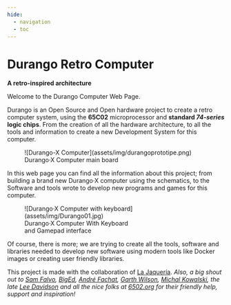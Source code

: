 ```yaml
---
hide:
  - navigation
  - toc
---
```


# Durango Retro Computer

**A retro-inspired architecture**

Welcome to the Durango Computer Web Page.

Durango is an Open Source and Open hardware project to create a retro computer system, using the **65C02** microprocessor and **standard _74-series_ logic chips**. From the creation of all the hardware architecture, to all the tools and information to create a new Development System for this computer.

<figure markdown>
![Durango-X Computer](assets/img/durangoprototipe.png)
<figcaption>Durango·X Computer main board</figcaption>
</figure>

In this web page you can find all the information about this project; from building a brand new Durango·X computer using the schematics, to the Software and tools wrote to develop new programs and games for this computer.

<figure markdown>
![Durango·X Computer with keyboard](assets/img/Durango01.jpg)
<figcaption>Durango·X Computer With Keyboard 
<br />and Gamepad interface</figcaption>
</figure>

Of course, there is more; we are trying to create all the tools, software and libraries needed to develop new software using modern tools like Docker images or creating user friendly libraries.

This project is made with the collaboration of [La Jaquería](https://lajaqueria.org). _Also, a big shout out to [Sam Falvo](https://github.com/sam-falvo), [BigEd](https://github.com/BigEd), [André Fachat](http://6502.org/users/andre/index.html), [Garth Wilson](http://wilsonmines.com/), [Michal Kowalski](https://sbc.rictor.org/kowalski.html), the late [Lee Davidson](http://web.archive.org/web/20130308145900/http://mycorner.no-ip.org/6502/ehbasic/index.html) and all the nice folks at [6502.org](http://6502.org/) for their friendly help, support and inspiration!_

